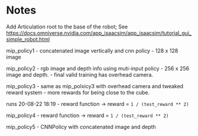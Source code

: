 # Notes
Add Articulation root to the base of the robot;
See https://docs.omniverse.nvidia.com/app_isaacsim/app_isaacsim/tutorial_gui_simple_robot.html

mip_policy1 - concatenated image vertically and cnn policy - 128 x 128 image

mip_policy2 - rgb image and depth info using muti-input policy - 256 x 256 image and depth.
            - final valid training has overhead camera.

mip_policy3 - same as mip_polxicy3 with overhead camera and tweaked reward system - more rewards for being close to the cube.

runs 20-08-22 18:19 - reward function -> reward = `1 / (test_reward ** 2)`

mip_policy4 - reward function -> reward = `1 / (test_reward ** 2)`

mip_policy5 - CNNPolicy with concatenated image and depth